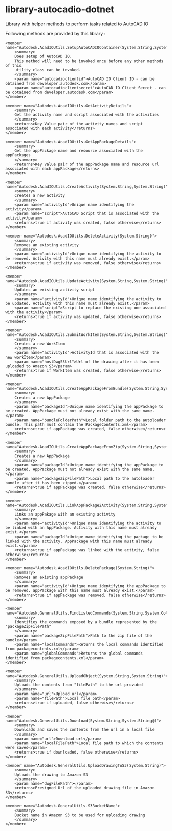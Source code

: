 library-autocadio-dotnet
========================

Library with helper methods to perform tasks related to AutoCAD IO 

Following methods are provided by this library :

	<member name="Autodesk.AcadIOUtils.SetupAutoCADIOContainer(System.String,System.String)">
		<summary>
		Does setup of AutoCAD IO. 
		This method will need to be invoked once before any other methods of this
		utility class can be invoked.
		</summary>
		<param name="autocadioclientid">AutoCAD IO Client ID - can be obtained from developer.autodesk.com</param>
		<param name="autocadioclientsecret">AutoCAD IO Client Secret - can be obtained from developer.autodesk.com</param>
	</member>
	
	<member name="Autodesk.AcadIOUtils.GetActivityDetails">
		<summary>
		Get the activity name and script associated with the activities
		</summary>
		<returns>Key Value pair of the activity names and script associated with each activity</returns>
	</member>
	
	<member name="Autodesk.AcadIOUtils.GetAppPackageDetails">
		<summary>
		Get the appPackage name and resource associated with the appPackages
		</summary>
		<returns>Key Value pair of the appPackage name and resource url associated with each appPackage</returns>
	</member>
	
	<member name="Autodesk.AcadIOUtils.CreateActivity(System.String,System.String)">
		<summary>
		Creates a new activity
		</summary>
		<param name="activityId">Unique name identifying the activity</param>
		<param name="script">AutoCAD Script that is associated with the activity</param>
		<returns>true if activity was created, false otherwise</returns>
	</member>
	
	<member name="Autodesk.AcadIOUtils.DeleteActivity(System.String)">
		<summary>
		Removes an existing activity
		</summary>
		<param name="activityId">Unique name identifying the activity to be removed. Activity with this name must already exist.</param>
		<returns>true if activity was removed, false otherwise</returns>
	</member>
	
	<member name="Autodesk.AcadIOUtils.UpdateActivity(System.String,System.String)">
		<summary>
		Updates an existing activity script
		</summary>
		<param name="activityId">Unique name identifying the activity to be updated. Activity with this name must already exist.</param>
		<param name="script">Script to replace the existing one associated with the activity</param>
		<returns>true if activity was updated, false otherwise</returns>
	</member>
	
	<member name="Autodesk.AcadIOUtils.SubmitWorkItem(System.String,System.String)">
		<summary>
		Creates a new WorkItem
		</summary>
		<param name="activityId">ActivityId that is associated with the new workItem</param>
		<param name="hostDwgS3Url">Url of the drawing after it has been uploaded to Amazon S3</param>
		<returns>true if WorkItem was created, false otherwise</returns>
	</member>
	
	<member name="Autodesk.AcadIOUtils.CreateAppPackageFromBundle(System.String,System.String)">
		<summary>
		Creates a new AppPackage 
		</summary>
		<param name="packageId">Unique name identifying the appPackage to be created. AppPackage must not already exist with the same name.</param>
		<param name="bundleFolderPath">Local folder path to the autoloader bundle. This path must contain the PackageContents.xml</param>
		<returns>true if appPackage was created, false otherwise</returns>
	</member>
	
	<member name="Autodesk.AcadIOUtils.CreateAppPackageFromZip(System.String,System.String)">
		<summary>
		Creates a new AppPackage
		</summary>
		<param name="packageId">Unique name identifying the appPackage to be created. AppPackage must not already exist with the same name.</param>
		<param name="packageZipFilePath">Local path to the autoloader bundle after it has been zipped.</param>
		<returns>true if appPackage was created, false otherwise</returns>
	</member>
	
	<member name="Autodesk.AcadIOUtils.LinkAppPackage2Activity(System.String,System.String)">
		<summary>
		Links an appPakage with an existing activity
		</summary>
		<param name="activityId">Unique name identifying the activity to be linked with an AppPackage. Activity with this name must already exist.</param>
		<param name="packageId">Unique name identifying the package to be linked with the activity. AppPackage with this name must already exist.</param>
		<returns>true if appPackage was linked with the activity, false otherwise</returns>
	</member>
	
	<member name="Autodesk.AcadIOUtils.DeletePackage(System.String)">
		<summary>
		Removes an existing appPackage
		</summary>
		<param name="activityId">Unique name identifying the appPackage to be removed. appPackage with this name must already exist.</param>
		<returns>true if appPackage was removed, false otherwise</returns>
	</member>
	
	<member name="Autodesk.GeneralUtils.FindListedCommands(System.String,System.Collections.Specialized.StringCollection@,System.Collections.Specialized.StringCollection@)">
		<summary>
		Identifies the commands exposed by a bundle represented by the "packageZipFilePath"
		</summary>
		<param name="packageZipFilePath">Path to the zip file of the bundle</param>
		<param name="localCommands">Returns the local commands identified from packagecontents.xml</param>
		<param name="globalCommands">Returns the global commands identified from packagecontents.xml</param>
	</member>
	
	<member name="Autodesk.GeneralUtils.UploadObject(System.String,System.String)">
		<summary>
		Uploads the contents from "filePath" to the url provided
		</summary>
		<param name="url">Upload url</param>
		<param name="filePath">Local file path</param>
		<returns>true if uploaded, false otherwise</returns>
	</member>
	
	<member name="Autodesk.GeneralUtils.Download(System.String,System.String@)">
		<summary>
		Downloads and saves the contents from the url in a local file
		</summary>
		<param name="url">Download url</param>
		<param name="localFilePath">Local file path to which the contents were saved</param>
		<returns>true if downloaded, false otherwise</returns>
	</member>
	
	<member name="Autodesk.GeneralUtils.UploadDrawingToS3(System.String)">
		<summary>
		Uploads the drawing to Amazon S3
		</summary>
		<param name="dwgFilePath"></param>
		<returns>Presigned Url of the uploaded drawing file in Amazon S3</returns>
	</member>
	
	<member name="Autodesk.GeneralUtils.S3BucketName">
		<summary>
		Bucket name in Amazon S3 to be used for uploading drawing
		</summary>
	</member>